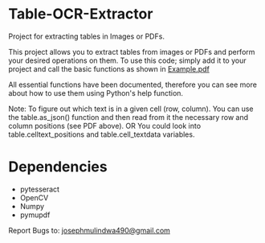 # Table-OCR-Extractor
Project for extracting tables in Images or PDFs.

This project allows you to extract tables from images or PDFs and perform your desired operations on them.
To use this code; simply add it to your project and call the basic functions as shown in <a href="./Example.pdf">Example.pdf</a>

All essential functions have been documented, therefore you can see more about how to use them using Python's help function.

Note:
To figure out which text is in a given cell (row, column). You can use the table.as_json() function and then read from it the necessary row and column positions (see PDF above).
OR 
You could look into table.celltext_positions and table.cell_textdata variables.

# Dependencies
- pytesseract
- OpenCV
- Numpy
- pymupdf

Report Bugs to: <a href="josephmulindwa490@gmail.com">josephmulindwa490@gmail.com</a>
